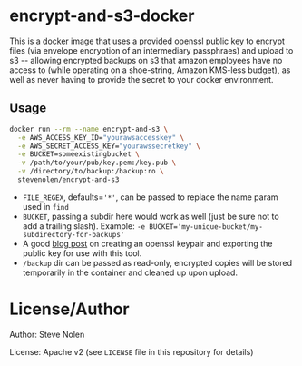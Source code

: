 # encrypt-and-s3-docker

This is a [docker](https://www.docker.io) image that uses a provided openssl public key to encrypt files (via envelope encryption of an intermediary passphraes) and upload to s3 -- allowing encrypted backups on s3 that amazon employees have no access to (while operating on a shoe-string, Amazon KMS-less budget), as well as never having to provide the secret to your docker environment.

## Usage

```bash
docker run --rm --name encrypt-and-s3 \
  -e AWS_ACCESS_KEY_ID="yourawsaccesskey" \
  -e AWS_SECRET_ACCESS_KEY="yourawssecretkey" \
  -e BUCKET=someexistingbucket \
  -v /path/to/your/pub/key.pem:/key.pub \
  -v /directory/to/backup:/backup:ro \
  stevenolen/encrypt-and-s3
```

  * `FILE_REGEX`, defaults=`'*'`, can be passed to replace the name param used in `find`
  * `BUCKET`, passing a subdir here would work as well (just be sure not to add a trailing slash). Example: `-e BUCKET='my-unique-bucket/my-subdirectory-for-backups'`
  * A good [blog post](https://rietta.com/blog/2012/01/27/openssl-generating-rsa-key-from-command/) on creating an openssl keypair and exporting the public key for use with this tool.
  * `/backup` dir can be passed as read-only, encrypted copies will be stored temporarily in the container and cleaned up upon upload.

# License/Author

Author: Steve Nolen

License: Apache v2 (see `LICENSE` file in this repository for details)

